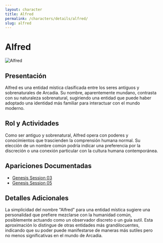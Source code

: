 ```yaml
---
layout: character
title: Alfred
permalink: /characters/details/alfred/
slug: alfred
---
```


# Alfred

<div class="character-photo">
  <img src="{{ site.baseurl }}/assets/img/characters/alfred.png" alt="Alfred" />
</div>

## Presentación
Alfred es una entidad mística clasificada entre los seres antiguos y sobrenaturales de Arcadia. Su nombre, aparentemente mundano, contrasta con su naturaleza sobrenatural, sugiriendo una entidad que puede haber adoptado una identidad más familiar para interactuar con el mundo moderno.

## Rol y Actividades
Como ser antiguo y sobrenatural, Alfred opera con poderes y conocimientos que trascienden la comprensión humana normal. Su elección de un nombre común podría indicar una preferencia por la discreción o una conexión particular con la cultura humana contemporánea.

## Apariciones Documentadas
- [Genesis Session 03](../../campaigns/genesis/session-03.md)
- [Genesis Session 05](../../campaigns/genesis/session-05.md)

## Detalles Adicionales
La simplicidad del nombre "Alfred" para una entidad mística sugiere una personalidad que prefiere mezclarse con la humanidad común, posiblemente actuando como un observador discreto o un guía sutil. Esta aproximación lo distingue de otras entidades más grandilocuentes, indicando que su poder puede manifestarse de maneras más sutiles pero no menos significativas en el mundo de Arcadia.